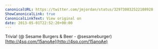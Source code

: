 ```yaml
---
canonicalURL: https://twitter.com/jmjordan/status/329730032522108928
ShowCanonicalLink: true
CanonicalLinkText: View original on
date: 2013-05-01T22:52:20+00:00
---
```

Trivia! (@ Sesame Burgers &amp; Beer - @sesameburger) [http://4sq.com/15anoAe](http://4sq.com/15anoAe)